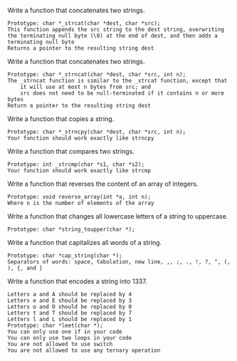 Write a function that concatenates two strings.

    Prototype: char *_strcat(char *dest, char *src);
    This function appends the src string to the dest string, overwriting the terminating null byte (\0) at the end of dest, and then adds a terminating null byte
    Returns a pointer to the resulting string dest
Write a function that concatenates two strings.

    Prototype: char *_strncat(char *dest, char *src, int n);
    The _strncat function is similar to the _strcat function, except that
        it will use at most n bytes from src; and
        src does not need to be null-terminated if it contains n or more bytes
    Return a pointer to the resulting string dest
Write a function that copies a string.

    Prototype: char *_strncpy(char *dest, char *src, int n);
    Your function should work exactly like strncpy
Write a function that compares two strings.

    Prototype: int _strcmp(char *s1, char *s2);
    Your function should work exactly like strcmp
Write a function that reverses the content of an array of integers.

    Prototype: void reverse_array(int *a, int n);
    Where n is the number of elements of the array
Write a function that changes all lowercase letters of a string to uppercase.

    Prototype: char *string_toupper(char *);
Write a function that capitalizes all words of a string.

    Prototype: char *cap_string(char *);
    Separators of words: space, tabulation, new line, ,, ;, ., !, ?, ", (, ), {, and }
Write a function that encodes a string into 1337.

    Letters a and A should be replaced by 4
    Letters e and E should be replaced by 3
    Letters o and O should be replaced by 0
    Letters t and T should be replaced by 7
    Letters l and L should be replaced by 1
    Prototype: char *leet(char *);
    You can only use one if in your code
    You can only use two loops in your code
    You are not allowed to use switch
    You are not allowed to use any ternary operation
